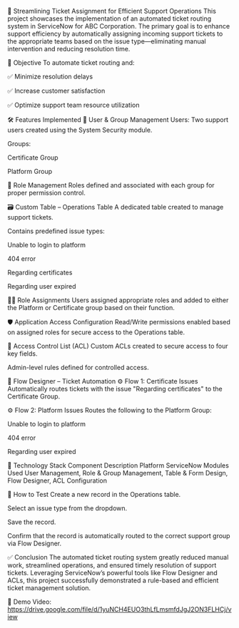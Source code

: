 🎫 Streamlining Ticket Assignment for Efficient Support Operations
This project showcases the implementation of an automated ticket routing system in ServiceNow for ABC Corporation. The primary goal is to enhance support efficiency by automatically assigning incoming support tickets to the appropriate teams based on the issue type—eliminating manual intervention and reducing resolution time.

📌 Objective
To automate ticket routing and:

✅ Minimize resolution delays

✅ Increase customer satisfaction

✅ Optimize support team resource utilization

🛠️ Features Implemented
👤 User & Group Management
Users: Two support users created using the System Security module.

Groups:

Certificate Group

Platform Group

🔐 Role Management
Roles defined and associated with each group for proper permission control.

🗃️ Custom Table – Operations Table
A dedicated table created to manage support tickets.

Contains predefined issue types:

Unable to login to platform

404 error

Regarding certificates

Regarding user expired

🧑‍💼 Role Assignments
Users assigned appropriate roles and added to either the Platform or Certificate group based on their function.

🛡️ Application Access Configuration
Read/Write permissions enabled based on assigned roles for secure access to the Operations table.

🔐 Access Control List (ACL)
Custom ACLs created to secure access to four key fields.

Admin-level rules defined for controlled access.

🔄 Flow Designer – Ticket Automation
⚙️ Flow 1: Certificate Issues
Automatically routes tickets with the issue "Regarding certificates" to the Certificate Group.

⚙️ Flow 2: Platform Issues
Routes the following to the Platform Group:

Unable to login to platform

404 error

Regarding user expired

🧩 Technology Stack
Component	Description
Platform	ServiceNow
Modules Used	User Management, Role & Group Management, Table & Form Design, Flow Designer, ACL Configuration

🧪 How to Test
Create a new record in the Operations table.

Select an issue type from the dropdown.

Save the record.

Confirm that the record is automatically routed to the correct support group via Flow Designer.

✅ Conclusion
The automated ticket routing system greatly reduced manual work, streamlined operations, and ensured timely resolution of support tickets.
Leveraging ServiceNow’s powerful tools like Flow Designer and ACLs, this project successfully demonstrated a rule-based and efficient ticket management solution.

🔗 Demo Video: https://drive.google.com/file/d/1yuNCH4EUO3thLfLmsmfdJgJ2ON3FLHCj/view 
